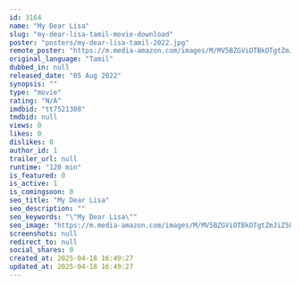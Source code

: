 ```yaml
---
id: 3164
name: "My Dear Lisa"
slug: "my-dear-lisa-tamil-movie-download"
poster: "posters/my-dear-lisa-tamil-2022.jpg"
remote_poster: "https://m.media-amazon.com/images/M/MV5BZGViOTBkOTgtZmJiZS00OGVjLTllMTQtNjk5MGEzM2U0NzQ4XkEyXkFqcGdeQXVyMzYxOTQ3MDg@._V1_SX300.jpg"
original_language: "Tamil"
dubbed_in: null
released_date: "05 Aug 2022"
synopsis: ""
type: "movie"
rating: "N/A"
imdbid: "tt7521308"
tmdbid: null
views: 0
likes: 0
dislikes: 0
author_id: 1
trailer_url: null
runtime: "120 min"
is_featured: 0
is_active: 1
is_comingsoon: 0
seo_title: "My Dear Lisa"
seo_description: ""
seo_keywords: "\"My Dear Lisa\""
seo_image: "https://m.media-amazon.com/images/M/MV5BZGViOTBkOTgtZmJiZS00OGVjLTllMTQtNjk5MGEzM2U0NzQ4XkEyXkFqcGdeQXVyMzYxOTQ3MDg@._V1_SX300.jpg"
screenshots: null
redirect_to: null
social_shares: 0
created_at: 2025-04-18 16:49:27
updated_at: 2025-04-18 16:49:27
---
```


